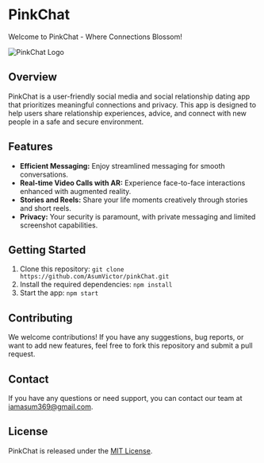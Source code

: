 # PinkChat

Welcome to PinkChat - Where Connections Blossom!

![PinkChat Logo](pinkchat_logo.png)

## Overview

PinkChat is a user-friendly social media and social relationship dating app that prioritizes meaningful connections and privacy. This app is designed to help users share relationship experiences, advice, and connect with new people in a safe and secure environment.

## Features

- **Efficient Messaging:** Enjoy streamlined messaging for smooth conversations.
- **Real-time Video Calls with AR:** Experience face-to-face interactions enhanced with augmented reality.
- **Stories and Reels:** Share your life moments creatively through stories and short reels.
- **Privacy:** Your security is paramount, with private messaging and limited screenshot capabilities.

## Getting Started

1. Clone this repository: `git clone https://github.com/AsumVictor/pinkChat.git`
2. Install the required dependencies: `npm install`
3. Start the app: `npm start`

## Contributing

We welcome contributions! If you have any suggestions, bug reports, or want to add new features, feel free to fork this repository and submit a pull request.

## Contact

If you have any questions or need support, you can contact our team at iamasum369@gmail.com.

## License

PinkChat is released under the [MIT License](LICENSE).
